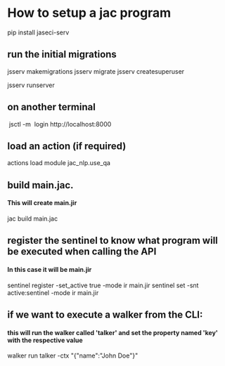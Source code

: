 # How to setup a jac program

pip install jaseci-serv
​
## run the initial migrations

jsserv makemigrations
jsserv migrate
jsserv createsuperuser


jsserv runserver

## on another terminal
​
jsctl -m
​
login http://localhost:8000
​
## load an action (if required)
actions load module jac_nlp.use_qa
​
## build main.jac. 
#### This will create main.jir
jac build main.jac
​
## register the sentinel to know what program will be executed when calling the API
#### In this case it will be main.jir 
sentinel register -set_active true -mode ir main.jir
sentinel set -snt active:sentinel -mode ir main.jir
​
## if we want to execute a walker from the CLI:
#### this will run the walker called 'talker' and set the property named 'key' with the respective value
walker run talker -ctx "{\"name\":\"John Doe\"}"